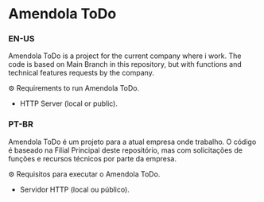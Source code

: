 # Amendola ToDo
### EN-US

Amendola ToDo is a project for the current company where i work. The code is based on Main Branch in this repository, but with functions and technical features requests by the company.

⚙ Requirements to run Amendola ToDo.
 - HTTP Server (local or public). 

### PT-BR

Amendola ToDo é um projeto para a atual empresa onde trabalho. O código é baseado na Filial Principal deste repositório, mas com solicitações de funções e recursos técnicos por parte da empresa.

⚙ Requisitos para executar o Amendola ToDo.
 - Servidor HTTP (local ou público).
